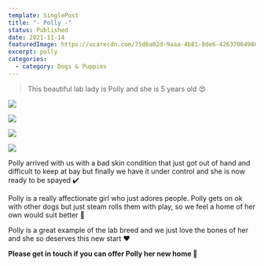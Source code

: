 ```yaml
---
template: SinglePost
title: "- Polly -"
status: Published
date: 2021-11-14
featuredImage: https://ucarecdn.com/75d6a02d-9aaa-4b81-8de6-426370649886/-/crop/320x160/286,95/-/preview/
excerpt: polly
categories:
  - category: Dogs & Puppies
---
```

> This beautiful lab lady is Polly and she is 5 years old 😍

![](https://ucarecdn.com/21bce913-c022-4c63-8fad-fa336a687f13/)

![](https://ucarecdn.com/5e2872fb-29d7-4537-9f32-b6e11f0c5d14/)

![](https://ucarecdn.com/49e6100d-1524-4602-bc32-864c8e48db73/)

![](https://ucarecdn.com/9561ca7d-028e-4d40-8395-e6789cca7c43/)


Polly arrived with us with a bad skin condition that just got out of hand and difficult to keep at bay but finally we have it under control and she is now ready to be spayed ✔️


Polly is a really affectionate girl who just adores people. Polly gets on ok with other dogs but just steam rolls them with play, so we feel a home of her own would suit better 🐶


Polly is a great example of the lab breed and we just love the bones of her and she so deserves this new start ❤️


**Please get in touch if you can offer Polly her new home 🏡**